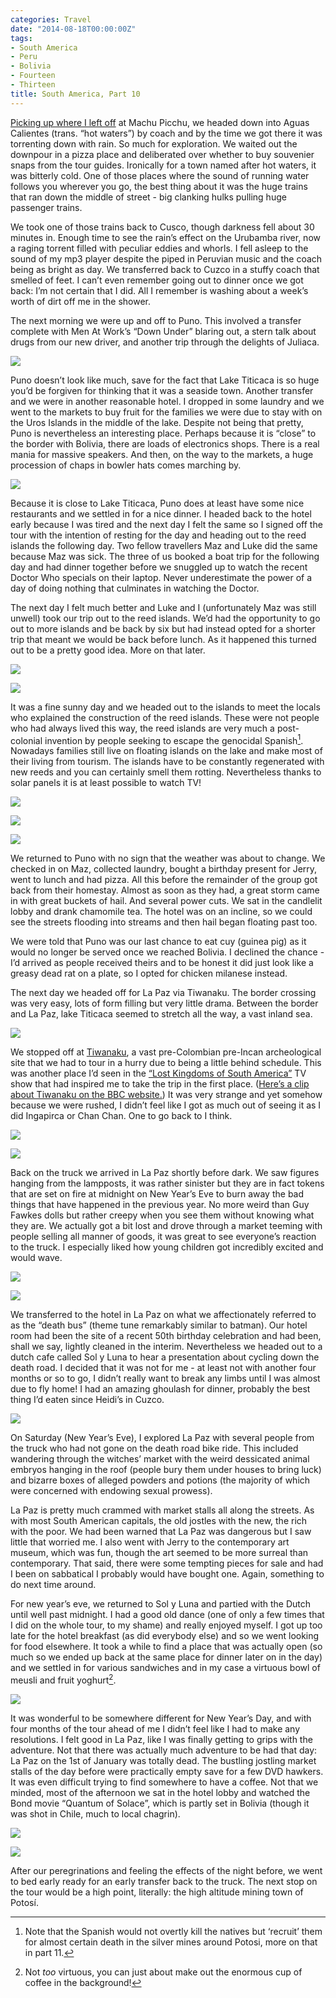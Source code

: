 ```yaml
---
categories: Travel
date: "2014-08-18T00:00:00Z"
tags:
- South America
- Peru
- Bolivia
- Fourteen
- Thirteen
title: South America, Part 10
---
```


[Picking up where I left off](/2014/05/south-america-trip-part-9/) at Machu Picchu, we headed down into Aguas Calientes (trans. “hot waters”) by coach and by the time we got there it was torrenting down with rain. So much for exploration. We waited out the downpour in a pizza place and deliberated over whether to buy souvenier snaps from the tour guides. Ironically for a town named after hot waters, it was bitterly cold. One of those places where the sound of running water follows you wherever you go, the best thing about it was the huge trains that ran down the middle of street - big clanking hulks pulling huge passenger trains.

We took one of those trains back to Cusco, though darkness fell about 30 minutes in. Enough time to see the rain’s effect on the Urubamba river, now a raging torrent filled with peculiar eddies and whorls. I fell asleep to the sound of my mp3 player despite the piped in Peruvian music and the coach being as bright as day. We transferred back to Cuzco in a stuffy coach that smelled of feet. I can’t even remember going out to dinner once we got back: I’m not certain that I did. All I remember is washing about a week’s worth of dirt off me in the shower.

The next morning we were up and off to Puno. This involved a transfer complete with Men At Work’s “Down Under” blaring out, a stern talk about drugs from our new driver, and another trip through the delights of Juliaca.

![](/assets/images/south_america/part_10/01.jpg)

Puno doesn’t look like much, save for the fact that Lake Titicaca is so huge you’d be forgiven for thinking that it was a seaside town. Another transfer and we were in another reasonable hotel. I dropped in some laundry and we went to the markets to buy fruit for the families we were due to stay with on the Uros Islands in the middle of the lake. Despite not being that pretty, Puno is nevertheless an interesting place. Perhaps because it is “close” to the border with Bolivia, there are loads of electronics shops. There is a real mania for massive speakers. And then, on the way to the markets, a huge procession of chaps in bowler hats comes marching by. 

![](/assets/images/south_america/part_10/02.jpg)

Because it is close to Lake Titicaca, Puno does at least have some nice restaurants and we settled in for a nice dinner. I headed back to the hotel early because I was tired and the next day I felt the same so I signed off the tour with the intention of resting for the day and heading out to the reed islands the following day. Two fellow travellers Maz and Luke did  the same because Maz was sick. The three of us booked a boat trip for the following day and had dinner together before we snuggled up to watch the recent Doctor Who specials on their laptop. Never underestimate the power of a day of doing nothing that culminates in watching the Doctor.

The next day I felt much better and Luke and I (unfortunately Maz was still unwell) took our trip out to the reed islands. We’d had the opportunity to go out to more islands and be back by six but had instead opted for a shorter trip that meant we would be back before lunch. As it happened this turned out to be a pretty good idea. More on that later.

![](/assets/images/south_america/part_10/03.jpg)

![](/assets/images/south_america/part_10/04.jpg)

It was a fine sunny day and we headed out to the islands to meet the locals who explained the construction of the reed islands. These were not people who had always lived this way, the reed islands are very much a post-colonial invention by people seeking to escape the genocidal Spanish[^1]. Nowadays families still live on floating islands on the lake and make most of their living from tourism. The islands have to be constantly regenerated with new reeds and you can certainly smell them rotting. Nevertheless thanks to solar panels it is at least possible to watch TV! 

![](/assets/images/south_america/part_10/05.jpg)

![](/assets/images/south_america/part_10/06.jpg)

![](/assets/images/south_america/part_10/07.jpg)

We returned to Puno with no sign that the weather was about to change. We checked in on Maz, collected laundry, bought a birthday present for Jerry, went to lunch and had pizza. All this before the remainder of the group got back from their homestay. Almost as soon as they had, a great storm came in with great buckets of hail. And several power cuts. We sat in the candlelit lobby and drank chamomile tea. The hotel was on an incline, so we could see the streets flooding into streams and then hail began floating past too. 

We were told that Puno was our last chance to eat cuy (guinea pig) as it would no longer be served once we reached Bolivia. I declined the chance - I’d arrived as people received theirs and to be honest it did just look like a greasy dead rat on a plate, so I opted for chicken milanese instead. 

The next day we headed off for La Paz via Tiwanaku. The border crossing was very easy, lots of form filling but very little drama. Between the border and La Paz, lake Titicaca seemed to stretch all the way, a vast inland sea.

![](/assets/images/south_america/part_10/08.jpg)

We stopped off at [Tiwanaku](http://en.wikipedia.org/wiki/Tiwanaku), a vast pre-Colombian pre-Incan archeological site that we had to tour in a hurry due to being a little behind schedule. This was another place I’d seen in the [“Lost Kingdoms of South America”](http://www.bbc.co.uk/programmes/b01pyfwc) TV show that had inspired me to take the trip in the first place. ([Here’s a clip about Tiwanaku on the BBC website.](http://www.bbc.co.uk/programmes/p013qqb8)) It was very strange and yet somehow because we were rushed, I didn’t feel like I got as much out of seeing it as I did Ingapirca or Chan Chan. One to go back to I think.

![](/assets/images/south_america/part_10/09.jpg)

![](/assets/images/south_america/part_10/10.jpg)

Back on the truck we arrived in La Paz shortly before dark. We saw figures hanging from the lampposts, it was rather sinister but they are in fact tokens that are set on fire at midnight on New Year’s Eve to burn away the bad things that have happened in the previous year. No more weird than Guy Fawkes dolls but rather creepy when you see them without knowing what they are. We actually got a bit lost and drove through a market teeming with people selling all manner of goods, it was great to see everyone’s reaction to the truck. I especially liked how young children got incredibly excited and would wave.

![](/assets/images/south_america/part_10/11.jpg)

![](/assets/images/south_america/part_10/12.jpg)

We transferred to the hotel in La Paz on what we affectionately referred to as the “death bus” (theme tune remarkably similar to batman). Our hotel room had been the site of a recent 50th birthday celebration and had been, shall we say, lightly cleaned in the interim. Nevertheless we headed out to a dutch cafe called Sol y Luna to hear a presentation about cycling down the death road. I decided that it was not for me - at least not with another four months or so to go, I didn’t really want to break any limbs until I was almost due to fly home! I had an amazing ghoulash for dinner, probably the best thing I’d eaten since Heidi’s in Cuzco. 

![](/assets/images/south_america/part_10/13.jpg)

On Saturday (New Year’s Eve), I explored La Paz with several people from the truck who had not gone on the death road bike ride. This included wandering through the witches’ market with the weird dessicated animal embryos hanging in the roof (people bury them under houses to bring luck) and bizarre boxes of alleged powders and potions (the majority of which were concerned with endowing sexual prowess). 

La Paz is pretty much crammed with market stalls all along the streets. As with most South American capitals, the old jostles with the new, the rich with the poor. We had been warned that La Paz was dangerous but I saw little that worried me. I also went with Jerry to the contemporary art museum, which was fun, though the art seemed to be more surreal than contemporary. That said, there were some tempting pieces for sale and had I been on sabbatical I probably would have bought one. Again, something to do next time around.

For new year’s eve, we returned to Sol y Luna and partied with the Dutch until well past midnight. I had a good old dance (one of only a few times that I did on the whole tour, to my shame) and really enjoyed myself. I got up too late for the hotel breakfast (as did everybody else) and so we went looking for food elsewhere. It took a while to find a place that was actually open (so much so we ended up back at the same place for dinner later on in the day) and we settled in for various sandwiches and in my case a virtuous bowl of meusli and fruit yoghurt[^2].

![](/assets/images/south_america/part_10/14.jpg)

It was wonderful to be somewhere different for New Year’s Day, and with four months of the tour ahead of me I didn’t feel like I had to make any resolutions. I felt good in La Paz, like I was finally getting to grips with the adventure. Not that there was actually much adventure to be had that day: La Paz on the 1st of January was totally dead. The bustling jostling market stalls of the day before were practically empty save for a few DVD hawkers. It was even difficult trying to find somewhere to have a coffee. Not that we minded, most of the afternoon we sat in the hotel lobby and watched the Bond movie “Quantum of Solace”, which is partly set in Bolivia (though it was shot in Chile, much to local chagrin).

![](/assets/images/south_america/part_10/15.jpg)

![](/assets/images/south_america/part_10/16.jpg)

After our peregrinations and feeling the effects of the night before, we went to bed early ready for an early transfer back to the truck. The next stop on the tour would be a high point, literally: the high altitude mining town of Potosí.

[^1]:	Note that the Spanish would not overtly kill the natives but ‘recruit’ them for almost certain death in the silver mines around Potosi, more on that in part 11.

[^2]:	Not *too* virtuous, you can just about make out the enormous cup of coffee in the background!